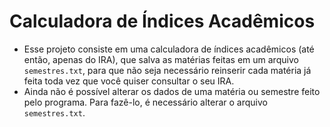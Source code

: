 # Calculadora de Índices Acadêmicos
- Esse projeto consiste em uma calculadora de índices acadêmicos (até então, apenas do IRA), que salva as matérias feitas em um arquivo `semestres.txt`, para que não seja necessário reinserir cada matéria já feita toda vez que você quiser consultar o seu IRA.
- Ainda não é possível alterar os dados de uma matéria ou semestre feito pelo programa. Para fazê-lo, é necessário alterar o arquivo `semestres.txt`.
